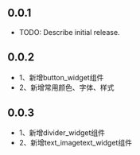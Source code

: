 ## 0.0.1

* TODO: Describe initial release.

## 0.0.2

* 1、新增button_widget组件
* 2、新增常用颜色、字体、样式

## 0.0.3

* 1、新增divider_widget组件
* 2、新增text_imagetext_widget组件